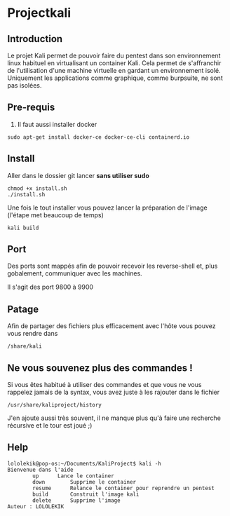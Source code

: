 # Projectkali
## Introduction
Le projet Kali permet de pouvoir faire du pentest  dans son environnement linux habituel en virtualisant un container Kali. Cela permet de s'affranchir de l'utilisation d'une machine virtuelle en gardant un environnement isolé. Uniquement les applications comme graphique, comme burpsuite, ne sont pas isolées.

## Pre-requis
1. Il faut aussi installer docker

```
sudo apt-get install docker-ce docker-ce-cli containerd.io
```

## Install
Aller dans le dossier git lancer **sans utiliser sudo**
```
chmod +x install.sh
./install.sh
```

Une fois le tout installer vous pouvez lancer la préparation de l'image (l'étape met beaucoup de temps)
```
kali build
```
## Port
Des ports sont mappés afin de pouvoir recevoir les reverse-shell et, plus gobalement, communiquer avec les machines.

Il s'agit des port 9800 à 9900

## Patage

Afin de partager des fichiers plus efficacement avec l'hôte vous pouvez vous rendre dans
```
/share/kali
```

## Ne vous souvenez plus des commandes !

Si vous êtes habitué à utiliser des commandes et que vous ne vous rappelez jamais de la syntax, vous avez juste à les rajouter dans le fichier

```
/usr/share/kaliproject/history
```

J'en ajoute aussi très souvent, il ne manque plus qu'à faire une recherche récursive et le tour est joué ;)

## Help
```
lololekik@pop-os:~/Documents/KaliProject$ kali -h
Bienvenue dans l'aide
		up		Lance le container
		down		Supprime le container
		resume		Relance le container pour reprendre un pentest
		build		Construit l'image kali
		delete		Supprime l'image
Auteur : LOLOLEKIK

```
